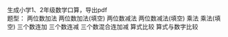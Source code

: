 生成小学1、2年级数学口算，导出pdf  
题型：
    两位数加法
    两位数加法(填空)
    两位数减法
    两位数减法(填空)
    乘法
    乘法(填空)
    三个数连加
    三个数连减
    三个数混合连加减
    算式比较
    算式与数字比较

